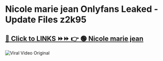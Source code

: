 
 # Nicole marie jean Onlyfans Leaked - Update Files z2k95

## <h2><a href="https://clipsfans.com/Nicole_marie_jean&ref=git">🔗 Click to LINKS ⏩⏩ 👉 🟢 Nicole marie jean </a></h2>

<a href="https://clipsfans.com/Nicole_marie_jean&ref=git" rel="nofollow" data-target="animated-image.originalLink"><img src="https://i.ibb.co.com/xMMVF88/686577567.gif" alt="Viral Video Original" style="max-width: 100%; display: inline-block;" data-target="animated-image.originalImage"></a>


